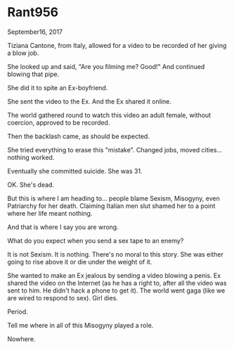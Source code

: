 # Rant956


September16, 2017

Tiziana Cantone, from Italy, allowed for a video to be recorded of her giving a blow job.

She looked up and said, "Are you filming me? Good!" And continued blowing that pipe. 

She did it to spite an Ex-boyfriend.

She sent the video to the Ex. And the Ex shared it online.

The world gathered round to watch this video an adult female, without coercion, approved to be recorded.

Then the backlash came, as should be expected. 

She tried everything to erase this "mistake". Changed jobs, moved cities... nothing worked.

Eventually she committed suicide. She was 31.

OK. She's dead.

But this is where I am heading to... people blame Sexism, Misogyny, even Patriarchy for her death. Claiming Italian men slut shamed her to a point where her life meant nothing. 

And that is where I say you are wrong.

What do you expect when you send a sex tape to an enemy?

It is not Sexism. It is nothing. There's no moral to this story. She was either going to rise above it or die under the weight of it.

She wanted to make an Ex jealous by sending a video blowing a penis. Ex shared the video on the Internet (as he has a right to, after all the video was sent to him.  He didn't hack a phone to get it). The world went gaga (like we are wired to respond to sex). Girl dies.

Period.

Tell me where in all of this Misogyny played a role. 

Nowhere.